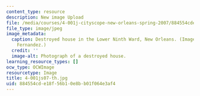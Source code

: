 ```yaml
---
content_type: resource
description: New image Upload
file: /media/courses/4-001j-cityscope-new-orleans-spring-2007/884554cde18f56b10e8bb01f064e3af4_4-001js07-th.jpg
file_type: image/jpeg
image_metadata:
  caption: Destroyed house in the Lower Ninth Ward, New Orleans. (Image by Prof. John
    Fernandez.)
  credit: ''
  image-alt: Photograph of a destroyed house.
learning_resource_types: []
ocw_type: OCWImage
resourcetype: Image
title: 4-001js07-th.jpg
uid: 884554cd-e18f-56b1-0e8b-b01f064e3af4
---
```

